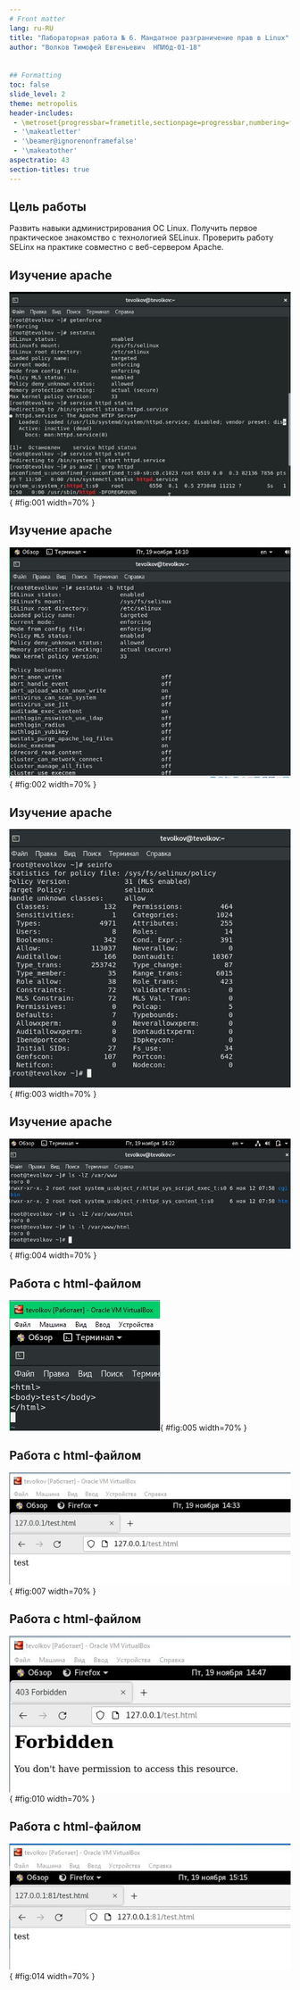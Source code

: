 ```yaml
---
# Front matter
lang: ru-RU
title: "Лабораторная работа № 6. Мандатное разграничение прав в Linux"
author: "Волков Тимофей Евгеньевич  НПИбд-01-18"


## Formatting
toc: false
slide_level: 2
theme: metropolis
header-includes: 
 - \metroset{progressbar=frametitle,sectionpage=progressbar,numbering=fraction}
 - '\makeatletter'
 - '\beamer@ignorenonframefalse'
 - '\makeatother'
aspectratio: 43
section-titles: true
---
```


## Цель работы

Развить навыки администрирования ОС Linux. 
Получить первое практическое знакомство с технологией SELinux.
Проверить работу SELinx на практике совместно с веб-сервером Apache.

## Изучение apache

![Начало работs с apache](image/1.jpg){ #fig:001 width=70% }

## Изучение apache

![Состояние переключателей](image/2.jpg){ #fig:002 width=70% }

## Изучение apache 

![Статистика по политике](image/3.jpg){ #fig:003 width=70% }

## Изучение apache 

![Тип файлов и поддерикторий](image/4.jpg){ #fig:004 width=70% }

## Работа с html-файлом 

![Файл test.html](image/5.jpg){ #fig:005 width=70% }

## Работа с html-файлом

![Вывод файла](image/7.jpg){ #fig:007 width=70% }

## Работа с html-файлом

![Ошибка доступа](image/10.jpg){ #fig:010 width=70% }

## Работа с html-файлом

![Вывод файла](image/14.jpg){ #fig:014 width=70% }

